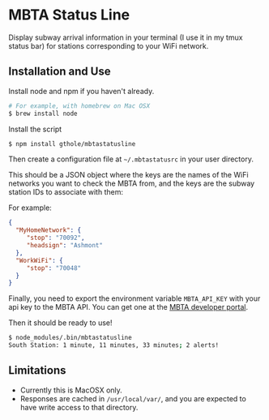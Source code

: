 MBTA Status Line
================

Display subway arrival information in your terminal (I use it in my tmux status
bar) for stations corresponding to your WiFi network.

## Installation and Use

Install node and npm if you haven't already.

```bash
# For example, with homebrew on Mac OSX
$ brew install node
```

Install the script

```bash
$ npm install gthole/mbtastatusline
```

Then create a configuration file at `~/.mbtastatusrc` in your user directory.

This should be a JSON object where the keys are the names of the WiFi networks
you want to check the MBTA from, and the keys are the subway station IDs to
associate with them:

For example:

```JSON
{
  "MyHomeNetwork": {
     "stop": "70092",
     "headsign": "Ashmont"
  },
  "WorkWiFi": {
     "stop": "70048"
  }
}
```

Finally, you need to export the environment variable `MBTA_API_KEY` with your
api key to the MBTA API.  You can get one at the [MBTA developer
portal](http://api_v3.mbta.com).

Then it should be ready to use!

```bash
$ node_modules/.bin/mbtastatusline
South Station: 1 minute, 11 minutes, 33 minutes; 2 alerts!
```

## Limitations

- Currently this is MacOSX only.
- Responses are cached in `/usr/local/var/`, and you are expected to have write
  access to that directory.
